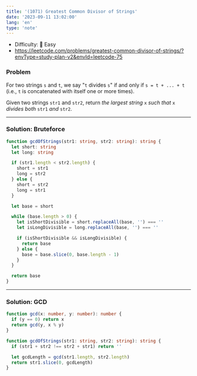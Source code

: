 ```yaml
---
title: '(1071) Greatest Common Divisor of Strings'
date: '2023-09-11 13:02:00'
lang: 'en'
type: 'note'
---
```


- Difficulty: 🍰 Easy
- https://leetcode.com/problems/greatest-common-divisor-of-strings/?envType=study-plan-v2&envId=leetcode-75

### Problem

For two strings `s` and `t`, we say "`t` divides `s`" if and only if `s = t + ... + t` (i.e., `t` is concatenated with itself one or more times).

Given two strings `str1` and `str2`, return _the largest string_ `x` _such that_ `x` _divides both_ `str1` _and_ `str2`.

---

### Solution: Bruteforce

```ts
function gcdOfStrings(str1: string, str2: string): string {
  let short: string
  let long: string

  if (str1.length < str2.length) {
    short = str1
    long = str2
  } else {
    short = str2
    long = str1
  }

  let base = short

  while (base.length > 0) {
    let isShortDivisible = short.replaceAll(base, '') === ''
    let isLongDivisible = long.replaceAll(base, '') === ''

    if (isShortDivisible && isLongDivisible) {
      return base
    } else {
      base = base.slice(0, base.length - 1)
    }
  }

  return base
}
```

---

### Solution: GCD

```ts
function gcd(x: number, y: number): number {
  if (y == 0) return x
  return gcd(y, x % y)
}

function gcdOfStrings(str1: string, str2: string): string {
  if (str1 + str2 !== str2 + str1) return ''

  let gcdLength = gcd(str1.length, str2.length)
  return str1.slice(0, gcdLength)
}
```
